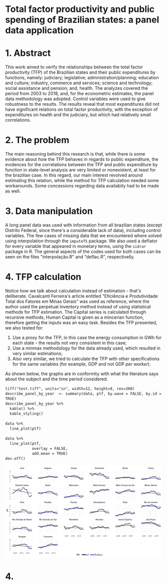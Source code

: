 # Total factor productivity and public spending of Brazilian states: a panel data application


# 1. Abstract
This work aimed to verify the relationships between the total factor
productivity (TFP) of the Brazilian states and their public expenditures by functions,
namely: judiciary; legislative; administration/planning; education and culture;
industry, commerce and services; science and technology; social assistance and
pension; and, health. The analyzes covered the period from 2003 to 2018, and, for the
econometric estimates, the panel data methodology was adopted. Control variables
were used to give robustness to the results. The results reveal that most expenditures
did not have significant relations on total factor productivity, with the exception of
expenditures on health and the judiciary, but which had relatively small correlations.

# 2. The problem
The main reasoning behind this research is that, while there is some evidence about how the TFP behaves in regards to public expenditure, the evidences for the correlations between the TFP and public expenditure by function in state-level analysis are very limited or nonexistent, at least for the brazilian case. In this regard, our main interest revolved around estimating this relation, while the method for TFP calculation needed some workarounds. Some concessions regarding data availabity had to be made as well.

# 3. Data manipulation

A long panel data was used with information from all brazilian states (except Distrito Federal, since there's a considerable lack of data), including control variables. 
The few cases of missing data that we encountered where solved using interpolation through the `imputeTS` package. We also used a deflator for every variable that appeared in monetary terms, using the `sidrar` package in R. 
The general aspects of the codes used for both cases can be seen on the files "interpolação.R" and "deflac.R", respectivelly. 


# 4. TFP calculation

Notice how we talk about calculation instead of estimation - that's deliberate. Cavalcanti Ferreira's article entitled "Eficiência e Produtividade Total dos Fatores em
Minas Gerais" was used as reference, where the author used the perpetual inventory method instead of using statistical methods for TFP estimation. The Capital series is calculated through recursive methods, Human Capital is given as a mincerian function, therefore getting the inputs was an easy task.
Besides the TFP presented, we also tested for:

1. Use a proxy for the TFP, in this case the energy consumption in GWh for each state - the results not very consistent in this case;
2. Use a minmax methodology for the data already used, which resulted in very similar estimations;
3. Also very similar, we tried to calculate the TFP with other specifications for the same variables (for example, GDP and not GDP _per worker_).

As shown below, the graphs are in conformity with what the literature says about the subject and the time period considered.   

```
tiff("test.tiff", units="in", width=12, height=8, res=300)
describe_panel_by_year  <- summary(data, ptf, by.wave = FALSE, by.id = TRUE)
describe_panel_by_year %>% 
  kable() %>%
  kable_styling()

data %>% 
  line_plot(ptf)

data %>% 
  line_plot(ptf, 
            overlay = FALSE,
            add.mean = TRUE)
dev.off()

```

<img src="ptf monografia.jpg">


# 4. 
